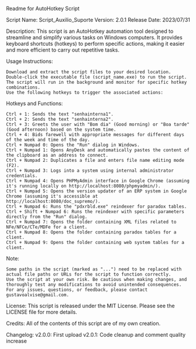 Readme for AutoHotkey Script

Script Name: Script_Auxilio_Suporte
Version: 2.0.1
Release Date: 2023/07/31

Description:
This script is an AutoHotkey automation tool designed to streamline and simplify various tasks on Windows computers. It provides keyboard shortcuts (hotkeys) to perform specific actions, making it easier and more efficient to carry out repetitive tasks.

Usage Instructions:

    Download and extract the script files to your desired location.
    Double-click the executable file (script_name.exe) to run the script.
    The script will run in the background and monitor for specific hotkey combinations.
    Use the following hotkeys to trigger the associated actions:

Hotkeys and Functions:

    Ctrl + 1: Sends the text "senhainterna1".
    Ctrl + 2: Sends the text "senhainterna2".
    Ctrl + 3: Greets the user with "Bom dia" (Good morning) or "Boa tarde" (Good afternoon) based on the system time.
    Ctrl + 4: Bids farewell with appropriate messages for different days of the week and time of the day.
    Ctrl + Numpad 0: Opens the "Run" dialog in Windows.
    Ctrl + Numpad 1: Opens AnyDesk and automatically pastes the content of the clipboard as an address to connect.
    Ctrl + Numpad 2: Duplicates a file and enters file name editing mode (F2).
    Ctrl + Numpad 3: Logs into a system using internal administrator credentials.
    Ctrl + Numpad 4: Opens PHPMyAdmin interface in Google Chrome (assuming it's running locally on http://localhost:8080/phpmyadmin/).
    Ctrl + Numpad 5: Opens the version updater of an ERP system in Google Chrome (assuming it's accessible at http://localhost:8080/doc_supremo/).
    Ctrl + Numpad 6: Runs the "pdxrbld.exe" reindexer for paradox tables.
    Ctrl + Shift + Numpad 6: Runs the reindexer with specific parameters directly from the "Run" dialog.
    Ctrl + Numpad 7: Opens the folder containing XML files related to NFe/NFCe/CTe/MDFe for a client.
    Ctrl + Numpad 8: Opens the folder containing paradox tables for a client.
    Ctrl + Numpad 9: Opens the folder containing web system tables for a client.

Note:

    Some paths in the script (marked as "...") need to be replaced with actual file paths or URLs for the script to function correctly.
    Use the script at your own risk. Be cautious when making changes, and thoroughly test any modifications to avoid unintended consequences.
    For any issues, questions, or feedback, please contact gustavoalvise@gmail.com.

License:
This script is released under the MIT License. Please see the LICENSE file for more details.

Credits:
All of the contents of this script are of my own creation.

Changelog:
v2.0.0: First upload
v2.0.1: Code cleanup and comment quality increase
